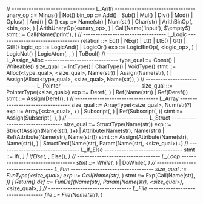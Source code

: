 // ---------------------------------- L_Arith ---------------------------------
unary_op ::= Minus() | Not()
bin_op ::= Add() | Sub() | Mul() | Div() | Mod() | Oplus() | And() | Or()
exp ::= Name(str) | Num(str) | Char(str) | ArithBinOp(<exp>, <bin_op>, <exp>) | ArithUnaryOp(<unary_op>, <exp>) | Call(Name('input'), $\empty$)
stmt ::= Call(Name('print'), <exp>)
// ---------------------------------- L_Logic ---------------------------------
relation ::= Eq() | NEq() | Lt() | LtE() | Gt() | GtE()
logic_op ::= LogicAnd() | LogicOr()
exp ::= LogicBinOp(<exp>, <logic_op>, <exp>) | LogicNot(<exp>) | LogicAtom(<exp>, <relation>, <exp>) | ToBool(<exp>)
// ------------------------------ L_Assign_Alloc ------------------------------
type_qual ::= Const() | Writeable()
size_qual ::= IntType() | CharType() | VoidType()
stmt ::= Alloc(<type_qual>, <size_qual>, Name(str)) | Assign(Name(str), <exp>) | Assign(Alloc(<type_qual>, <size_qual>, Name(str)), <exp>)
// --------------------------------- L_Pointer --------------------------------
size_qual ::= PointerType(<size_qual>)
exp ::= Deref(<exp>, <exp>) | Ref(Name(str)) | Ref(Deref(<exp>))
stmt ::= Assign(Deref(<exp>), <exp>)
// ---------------------------------- L_Array ---------------------------------
size_qual ::= ArrayType(<size_qual>, Num(str)?)
exp ::= Array(<size_qual>, <exp>+) | Subscript(<exp>, <exp>) | Ref(Subscript(<exp>, <exp>))
stmt ::= Assign(Subscript(<exp>, <exp>), <exp>)
// --------------------------------- L_Struct ---------------------------------
size_qual ::= StructType(Name(str))
exp ::= Struct(Assign(Name(str), <exp>)+) | Attribute(Name(str), Name(str)) | Ref(Attribute(Name(str), Name(str)))
stmt ::= Assign(Attribute(Name(str), Name(str)), <exp>) | StructDecl(Name(str), Param(Name(str), <size_qual>)+)
// --------------------------------- L_If_Else --------------------------------
stmt ::= If(<exp>, <stmt>*) | IfElse(<exp>, <stmt>*, Else(), <stmt>*)
// ---------------------------------- L_Loop ----------------------------------
stmt ::= While(<exp>, <stmt>*) | DoWhile(<exp>, <stmt>*)
// ----------------------------------- L_Fun ----------------------------------
size_qual ::= FunType(<size_qual>)
exp ::= Call(Name(str), <exp>*)
stmt ::= Exp(Call(Name(str), <exp>*)) | Return(<exp>)
def ::= FunDef(Name(str), Param(Name(str), <size_qual>)*, <size_qual>, <stmt>*)
// ---------------------------------- L_File ----------------------------------
file ::= File(Name(str), <def>*)

